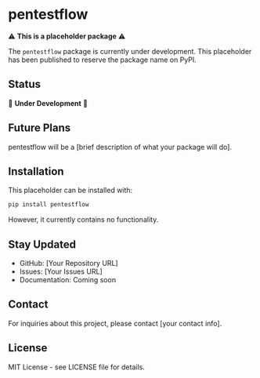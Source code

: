 # pentestflow

⚠️ **This is a placeholder package** ⚠️

The `pentestflow` package is currently under development. This placeholder has been published to reserve the package name on PyPI.

## Status

🚧 **Under Development** 🚧

## Future Plans

pentestflow will be a [brief description of what your package will do].

## Installation

This placeholder can be installed with:

```bash
pip install pentestflow
```

However, it currently contains no functionality.

## Stay Updated

- GitHub: [Your Repository URL]
- Issues: [Your Issues URL]
- Documentation: Coming soon

## Contact

For inquiries about this project, please contact [your contact info].

## License

MIT License - see LICENSE file for details.
